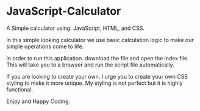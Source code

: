 # JavaScript-Calculator
A Simple calculator using: JavaScript, HTML, and CSS. 

In this simple looking calculator we use basic calculation logic to make our simple operations come to life.

In order to run this application. download the file and open the index file. This will take you to a browser and run the script file automatically. 

If you are looking to create your own. I urge you to create your own CSS styling to make it more unique. My styling is not perfect but it is highly functional. 

Enjoy and Happy Coding.

